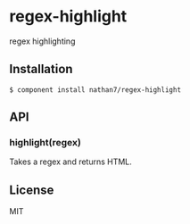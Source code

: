 
# regex-highlight

  regex highlighting

## Installation

    $ component install nathan7/regex-highlight

## API

### highlight(regex)

  Takes a regex and returns HTML.

## License

  MIT
